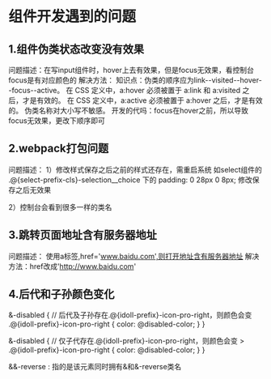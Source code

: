 # 组件开发遇到的问题

## 1.组件伪类状态改变没有效果
问题描述：在写input组件时，hover上去有效果，但是focus无效果，看控制台focus是有对应颜色的
解决方法：
知识点：伪类的顺序应为link--visited--hover--focus--active。
在 CSS 定义中，a:hover 必须被置于 a:link 和 a:visited 之后，才是有效的。
在 CSS 定义中，a:active 必须被置于 a:hover 之后，才是有效的。
伪类名称对大小写不敏感。
开发的代吗：focus在hover之前，所以导致focus无效果，更改下顺序即可

## 2.webpack打包问题
问题描述：
1）修改样式保存之后之前的样式还存在，需重启系统
如select组件的 .@{select-prefix-cls}-selection__choice 下的
padding: 0 28px 0 8px; 修改保存之后无效果

2）控制台会看到很多一样的类名

## 3.跳转页面地址含有服务器地址
问题描述： 使用a标签,href='www.baidu.com',则打开地址含有服务器地址
解决方法：href改成'http://www.baidu.com'


## 4.后代和子孙颜色变化
&-disabled {
    // 后代及子孙存在.@{idoll-prefix}-icon-pro-right，则颜色会变
    .@{idoll-prefix}-icon-pro-right {
        color: @disabled-color;
    }
}

&-disabled {
    // 仅子代存在.@{idoll-prefix}-icon-pro-right，则颜色会变
    > .@{idoll-prefix}-icon-pro-right {
        color: @disabled-color;
    }
}

&&-reverse : 指的是该元素同时拥有&和&-reverse类名